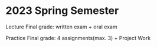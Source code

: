 # 2023 Spring Semester

Lecture Final grade: written exam + oral exam

Practice Final grade: 4 assignments(max. 3) + Project Work

